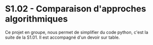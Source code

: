 # S1.02 - Comparaison d'approches algorithmiques

Ce projet en groupe, nous permet de simplifier du code python, c'est la suite de la S1.01. Il est accompagné d'un devoir sur table.